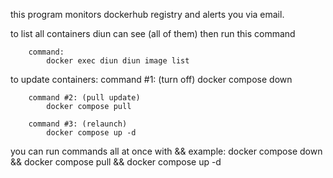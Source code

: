 this program monitors dockerhub registry and alerts you via email.

to list all containers diun can see (all of them) then run this command

		command:
			docker exec diun diun image list

to update containers:
		command #1: (turn off)
			docker compose down

		command #2: (pull update)
			docker compose pull

		command #3: (relaunch)
			docker compose up -d

you can run commands all at once with &&
    example:
      docker compose down && docker compose pull && docker compose up -d
